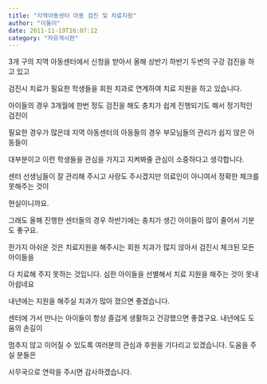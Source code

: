 ```yaml
---
title: "지역아동센터 아동 검진 및 치료지원"
author: "이돌이"
date: 2011-11-19T16:07:12
category: "자유게시판"
---
```


3개 구의 지역 아동센터에서 신청을 받아서 올해 상반기 하반기 두번의 구강 검진을 하고 있고

검진시 치료가 필요한 학생들을 회원 치과로 연계하여 치료 지원을 하고 있습니다.

아이들의 경우 3개월에 한번 정도 검진을 해도 충치가 쉽게 진행되기도 해서 정기적인 검진이

필요한 경우가 많은데 지역 아동센터의 아동들의 경우 부모님들의 관리가 쉽지 않은 아동들이

대부분이고 이런 학생들을 관심을 가지고 지켜봐줄 관심이 소중하다고 생각합니다.

센터 선생님들이 잘 관리해 주시고 사랑도 주시겠지만 의료인이 아니여서 정확한 체크를 못해주는 것이

현실이니까요.

그래도 올해 진행한 센터들의 경우 하반기에는 충치가 생긴 아이들이 많이 줄어서 기분도 좋구요.

한가지 아쉬운 것은 치료지원을 해주시는 회원 치과가 많지 않아서 검진시 체크된 모든 아이들을

다 치료해 주지 못하는 것입니다. 심한 아이들을 선별해서 치료 지원을 해주는 것이 못내 아쉽네요

내년에는 지원을 해주실 치과가 많아 졌으면 좋겠습니다.

센터에 가서 만나는 아이들이 항상 즐겁게 생활하고 건강했으면 좋겠구요. 내년에도 도움의 손길이

멈추지 않고 이어질 수 있도록 여러분의 관심과 후원을 기다리고 있겠습니다. 도움을 주실 분들은

사무국으로 연락을 주시면 감사하겠습니다.

